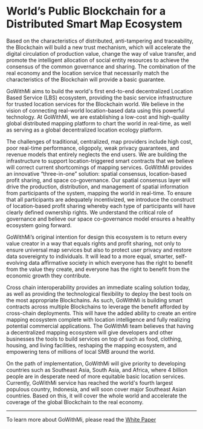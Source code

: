 # World’s Public Blockchain for a Distributed Smart Map Ecosystem
Based on the characteristics of distributed, anti-tampering and traceability, the Blockchain will build a new trust mechanism, which will accelerate the digital circulation of production value, change the way of value transfer, and promote the intelligent allocation of social entity resources to achieve the consensus of the common governance and sharing. The combination of the real economy and the location service that necessarily match the characteristics of the Blockchain will provide a basic guarantee.

GoWithMi aims to build the world's first end-to-end decentralized Location Based Service (LBS) ecosystem, providing the basic service infrastructure for trusted location services for the Blockchain world. We believe in the vision of connecting real-world location-based data using this powerful technology. At GoWithMi, we are establishing a low-cost and high-quality global distributed mapping platform to chart the world in real-time, as well as serving as a global decentralized location ecology platform. 

The challenges of traditional, centralized, map providers include high cost, poor real-time performance, oligopoly, weak privacy guarantees, and revenue models that entirely neglects the end users. We are building the infrastructure to support location-triggered smart contracts that we believe will correct current shortcomings of mapping services. GoWithMi provides an innovative “three-in-one” solution: spatial consensus, location-based profit sharing, and space co-governance. Our spatial consensus layer will drive the production, distribution, and management of spatial information from participants of the system, mapping the world in real-time. To ensure that all participants are adequately incentivized, we introduce the construct of location-based profit sharing whereby each type of participants will have clearly defined ownership rights. We understand the critical role of governance and believe our space co-governance model ensures a healthy ecosystem going forward.

GoWithMi’s original intention for design this ecosystem is to return every value creator in a way that equals rights and profit sharing, not only to ensure universal map services but also to protect user privacy and restore data sovereignty to individuals. It will lead to a more equal, smarter, self-evolving data affirmative society in which everyone has the right to benefit from the value they create, and everyone has the right to benefit from the economic growth they contribute.

Cross chain interoperability provides an immediate scaling solution today, as well as providing the technological flexibility to deploy the best tools on the most appropriate Blockchains. As such, GoWithMi is building smart contracts across multiple Blockchains to leverage the benefit afforded by cross-chain deployments. This will have the added ability to create an entire mapping ecosystem complete with location intelligence and fully realizing potential commercial applications. The GoWithMi team believes that having a decentralized mapping ecosystem will give developers and other businesses the tools to build services on top of such as food, clothing, housing, and living facilities, reshaping the mapping ecosystem, and empowering tens of millions of local SMB around the world.

On the path of implementation, GoWithMi will give priority to developing countries such as Southeast Asia, South Asia, and Africa, where 4 billion people are in desperate need of more equitable basic location services. Currently, GoWithMi service has reached the world's fourth largest populous country, Indonesia, and will soon cover major Southeast Asian countries. Based on this, it will cover the whole world and accelerate the coverage of the global Blockchain to the real economy. 

------------
To learn more about GoWithMi, please read the [White Paper](https://www.gowithmi.com/whitepaper/ "White Paper")
